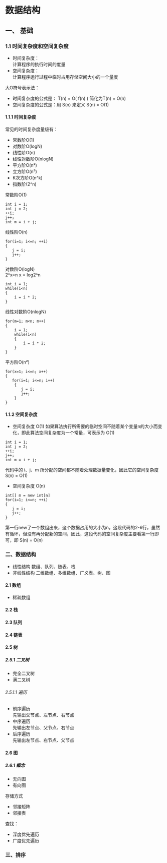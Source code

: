 # 数据结构

## 一、 基础
### 1.1 时间复杂度和空间复杂度
+ 时间复杂度：  
计算程序的执行时间的度量  
+ 空间复杂度：  
计算程序运行过程中临时占用存储空间大小的一个量度  

大O符号表示法：  
  - 时间复杂度的公式是： T(n) = O( f(n) ) 简化为T(n) = O(n)  
  - 空间复杂度的公式是：用 S(n) 来定义 S(n) = O(1)    
  
#### 1.1.1 时间复杂度  
常见的时间复杂度量级有：  
+ 常数阶O(1)
+ 对数阶O(logN)
+ 线性阶O(n)
+ 线性对数阶O(nlogN)
+ 平方阶O(n²)
+ 立方阶O(n³)
+ K次方阶O(n^k)
+ 指数阶(2^n)

常数阶O(1)
```text
int i = 1;
int j = 2;
++i;
j++;
int m = i + j;
```

线性阶O(n)
```text
for(i=1; i<=n; ++i)
{
   j = i;
   j++;
}
```

对数阶O(logN)  
2^x=n   x = log2^n  
```text
int i = 1;
while(i<n)
{
    i = i * 2;
}
```

线性对数阶O(nlogN)
```text
for(m=1; m<n; m++)
{
    i = 1;
    while(i<n)
    {
        i = i * 2;
    }
}
```

平方阶O(n²)
```text
for(x=1; i<=n; x++)
{
   for(i=1; i<=n; i++)
    {
       j = i;
       j++;
    }
}
```

#### 1.1.2 空间复杂度
+ 空间复杂度 O(1)
如果算法执行所需要的临时空间不随着某个变量n的大小而变化，即此算法空间复杂度为一个常量，可表示为 O(1)
```text
int i = 1;
int j = 2;
++i;
j++;
int m = i + j;
```
代码中的 i、j、m 所分配的空间都不随着处理数据量变化，因此它的空间复杂度 S(n) = O(1)

+ 空间复杂度 O(n)
```text
int[] m = new int[n]
for(i=1; i<=n; ++i)
{
   j = i;
   j++;
}
```
第一行new了一个数组出来，这个数据占用的大小为n，这段代码的2-6行，虽然有循环，但没有再分配新的空间，因此，这段代码的空间复杂度主要看第一行即可，即 S(n) = O(n)

### 二、数据结构
+ 线性结构
    数组、队列、链表、栈
+ 非线性结构
    二维数组、多维数组、广义表、树、图

#### 2.1 数组
+ 稀疏数组

#### 2.2 栈

#### 2.3 队列

#### 2.4 链表

#### 2.5 树
##### 2.5.1 二叉树
+ 完全二叉树
+ 满二叉树

###### 2.5.1.1 遍历
+ 前序遍历  
先输出父节点、左节点、右节点
+ 中序遍历  
先输出左节点、父节点、右节点
+ 后序遍历  
先输出左节点、右节点、父节点

#### 2.6 图
##### 2.6.1 概念
+ 无向图
+ 有向图

存储方式
+ 邻接矩阵
+ 邻接表

查找：
+ 深度优先遍历
+ 广度优先遍历

### 三、排序

